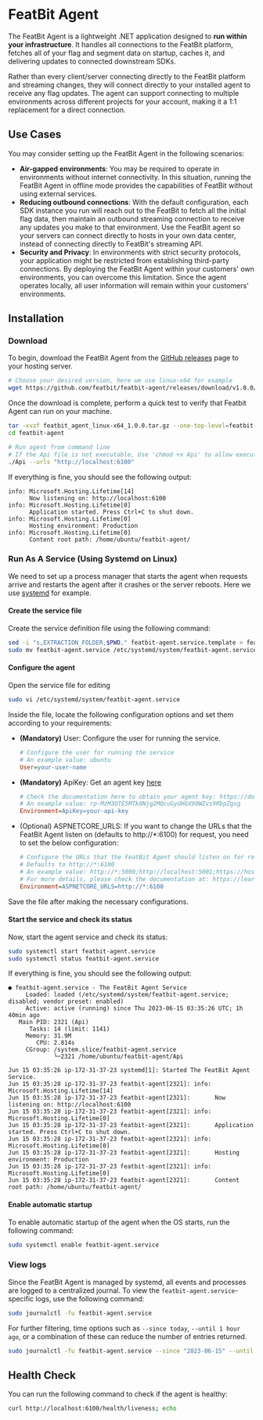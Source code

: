 # FeatBit Agent

The FeatBit Agent is a lightweight .NET application designed to **run within your infrastructure**. It handles all
connections to the FeatBit platform, fetches all of your flag and segment data on startup, caches it, and delivering
updates to connected downstream SDKs.

Rather than every client/server connecting directly to the FeatBit platform and streaming changes, they will connect
directly to your installed agent to receive any flag updates. The agent can support connecting to multiple environments
across different projects for your account, making it a 1:1 replacement for a direct connection.

## Use Cases

You may consider setting up the FeatBit Agent in the following scenarios:

- **Air-gapped environments**: You may be required to operate in environments without internet connectivity. In this
  situation, running the FeatBit Agent in offline mode provides the capabilities of FeatBit without using external
  services.
- **Reducing outbound connections**: With the default configuration, each SDK instance you run will reach out to
  the FeatBit to fetch all the initial flag data, then maintain an outbound streaming connection to receive any
  updates you make to that environment. Use the FeatBit agent so your servers can connect directly to hosts
  in your own data center, instead of connecting directly to FeatBit's streaming API.
- **Security and Privacy**: In environments with strict security protocols, your application might be restricted from
  establishing third-party connections. By deploying the FeatBit Agent within your customers' own environments, you can
  overcome this limitation. Since the agent operates locally, all user information will remain within your customers'
  environments.

## Installation

### Download

To begin, download the FeatBit Agent from the [GitHub releases](https://github.com/featbit/featbit-agent/releases) page
to your hosting server.

```bash
# Choose your desired version, here we use linux-x64 for example
wget https://github.com/featbit/featbit-agent/releases/download/v1.0.0/featbit_agent_linux-x64_1.0.0.tar.gz
```

Once the download is complete, perform a quick test to verify that Featbit Agent can run on your machine.

```bash
tar -xvzf featbit_agent_linux-x64_1.0.0.tar.gz --one-top-level=featbit-agent
cd featbit-agent

# Run agent from command line
# If the Api file is not executable, Use 'chmod +x Api' to allow execution of the executable file
./Api --urls "http://localhost:6100"
```

If everything is fine, you should see the following output:

```log
info: Microsoft.Hosting.Lifetime[14]
      Now listening on: http://localhost:6100
info: Microsoft.Hosting.Lifetime[0]
      Application started. Press Ctrl+C to shut down.
info: Microsoft.Hosting.Lifetime[0]
      Hosting environment: Production
info: Microsoft.Hosting.Lifetime[0]
      Content root path: /home/ubuntu/featbit-agent/
```

### Run As A Service (Using Systemd on Linux)

We need to set up a process manager that starts the agent when requests arrive and restarts the agent after it
crashes or the server reboots. Here we use [systemd](https://systemd.io/) for example.

#### Create the service file

Create the service definition file using the following command:

```bash
sed -i "s,EXTRACTION_FOLDER,$PWD," featbit-agent.service.template > featbit-agent.service
sudo mv featbit-agent.service /etc/systemd/system/featbit-agent.service
```

#### Configure the agent

Open the service file for editing

```bash
sudo vi /etc/systemd/system/featbit-agent.service
```

Inside the file, locate the following configuration options and set them according to your requirements:

- **(Mandatory)** User: Configure the user for running the service.
    ```ini
    # Configure the user for running the service
    # An example value: ubuntu
    User=your-user-name
    ```

- **(Mandatory)** ApiKey: Get an agent key [here](https://docs.featbit.co/docs/relay-proxy/relay-proxy#create-a-relay-proxy-configuration)
  ```ini
  # Check the documentation here to obtain your agent key: https://docs.featbit.co/docs/relay-proxy/relay-proxy#create-a-relay-proxy-configuration
  # An example value: rp-MzM3OTE5MTk0Njg2MQcuGyUHGX90WZvs9RbpZgug
  Environment=ApiKey=your-api-key
  ```

- (Optional) ASPNETCORE_URLS: If you want to change the URLs that the FeatBit Agent listen on (defaults to http://*:6100) for request, you need to
set the below configuration:

  ```ini
  # Configure the URLs that the FeatBit Agent should listen on for requests.
  # Defaults to http://*:6100
  # An example value: http://*:5000;http://localhost:5001;https://hostname:5002
  # For more details, please check the documentation at: https://learn.microsoft.com/en-us/aspnet/core/fundamentals/host/web-host?view=aspnetcore-6.0#server-urls
  Environment=ASPNETCORE_URLS=http://*:6100
  ```

Save the file after making the necessary configurations.

#### Start the service and check its status

Now, start the agent service and check its status:

```bash
sudo systemctl start featbit-agent.service
sudo systemctl status featbit-agent.service
```

If everything is fine, you should see the following output:

```log
● featbit-agent.service - The FeatBit Agent Service
     Loaded: loaded (/etc/systemd/system/featbit-agent.service; disabled; vendor preset: enabled)
     Active: active (running) since Thu 2023-06-15 03:35:26 UTC; 1h 40min ago
   Main PID: 2321 (Api)
      Tasks: 14 (limit: 1141)
     Memory: 31.9M
        CPU: 2.814s
     CGroup: /system.slice/featbit-agent.service
             └─2321 /home/ubuntu/featbit-agent/Api

Jun 15 03:35:26 ip-172-31-37-23 systemd[1]: Started The FeatBit Agent Service.
Jun 15 03:35:28 ip-172-31-37-23 featbit-agent[2321]: info: Microsoft.Hosting.Lifetime[14]
Jun 15 03:35:28 ip-172-31-37-23 featbit-agent[2321]:       Now listening on: http://localhost:6100
Jun 15 03:35:28 ip-172-31-37-23 featbit-agent[2321]: info: Microsoft.Hosting.Lifetime[0]
Jun 15 03:35:28 ip-172-31-37-23 featbit-agent[2321]:       Application started. Press Ctrl+C to shut down.
Jun 15 03:35:28 ip-172-31-37-23 featbit-agent[2321]: info: Microsoft.Hosting.Lifetime[0]
Jun 15 03:35:28 ip-172-31-37-23 featbit-agent[2321]:       Hosting environment: Production
Jun 15 03:35:28 ip-172-31-37-23 featbit-agent[2321]: info: Microsoft.Hosting.Lifetime[0]
Jun 15 03:35:28 ip-172-31-37-23 featbit-agent[2321]:       Content root path: /home/ubuntu/featbit-agent/
```

#### Enable automatic startup

To enable automatic startup of the agent when the OS starts, run the following command:

```bash
sudo systemctl enable featbit-agent.service
```

### View logs

Since the FeatBit Agent is managed by systemd, all events and processes are logged to a centralized
journal. To view the `featbit-agent.service`-specific logs, use the following command:

```bash
sudo journalctl -fu featbit-agent.service
```

For further filtering, time options such as `--since today`, `--until 1 hour ago`, or a combination of these can reduce the
number of entries returned.

```bash
sudo journalctl -fu featbit-agent.service --since "2023-06-15" --until "2023-06-15 12:00" 
```

## Health Check
You can run the following command to check if the agent is healthy:

```bash
curl http://localhost:6100/health/liveness; echo
```